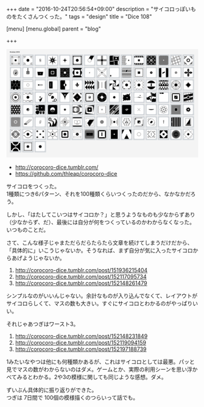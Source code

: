 +++
date = "2016-10-24T20:56:54+09:00"
description = "サイコロっぽいものをたくさんつくった。"
tags = "design"
title = "Dice 108"

[menu]
  [menu.global]
    parent = "blog"

+++

![描いたサイコロ](/images/blog/dice108/image.png)

* http://corocoro-dice.tumblr.com/
* https://github.com/thleap/corocoro-dice

サイコロをつくった。  
1種類につき6パターン、それを100種類くらいつくったのだから、なかなかだろう。

しかし、「はたしてこいつはサイコロか？」と思うようなものも少なからずあり（少なからず、だ）、最後には自分が何をつくっているのかわからなくなった。いつものことだ。

さて、こんな様子じゃまただらだらたらたら文章を続けてしまうだけだから、「具体的に」いこうじゃないか。そうなれば、まず自分が気に入ったサイコロからあげようじゃないか。

1. http://corocoro-dice.tumblr.com/post/151936215404
2. http://corocoro-dice.tumblr.com/post/152117095734
3. http://corocoro-dice.tumblr.com/post/152148261479

シンプルなのがいいんじゃない。余計なものが入り込んでなくて、レイアウトがサイコロらしくて、マスの数も大きい。すぐにサイコロとわかるのがやっぱりいい。

それじゃあつぎはワースト3。

1. http://corocoro-dice.tumblr.com/post/152148231849
2. http://corocoro-dice.tumblr.com/post/152119094159
3. http://corocoro-dice.tumblr.com/post/152197188739

1みたいなやつは他にも何種類かあるが、これはサイコロとしては最悪。パッと見でマスの数がわからないのはダメ。ゲームとか、実際の利用シーンを思い浮かべてみるとわかる。2や3の模様に関しても同じような感想。ダメ。

ずいぶん具体的に振り返りができた。  
つぎは 7日間で 100個の模様描くのつらいって話でも。
